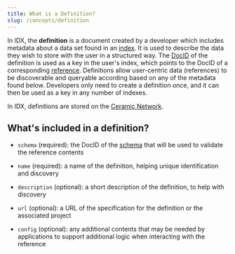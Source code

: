 ```yaml
---
title: What is a Definition?
slug: /concepts/definition
---
```


In IDX, the **definition** is a document created by a developer which includes metadata about a data set found in an [index](core-concepts-index.md). It is used to describe the data they wish to store with the user in a structured way. The [DocID](core-concepts-ceramic.md#docid) of the definition is used as a key in the user's index, which points to the DocID of a corresponding [reference](core-concepts-references.md). Definitions allow user-centric data (references) to be discoverable and queryable according based on any of the metadata found below. Developers only need to create a definition once, and it can then be used as a key in any number of indexes.

In IDX, definitions are stored on the [Ceramic Network](core-concepts-ceramic.md).

## What's included in a definition?

- `schema` (required): the DocID of the [schema](core-concepts-schemas.md) that will be used to validate the reference contents

- `name` (required): a name of the definition, helping unique identification and discovery

- `description` (optional): a short description of the definition, to help with discovery

- `url` (optional): a URL of the specification for the definition or the associated project

- `config` (optional): any additional contents that may be needed by applications to support additional logic when interacting with the reference
